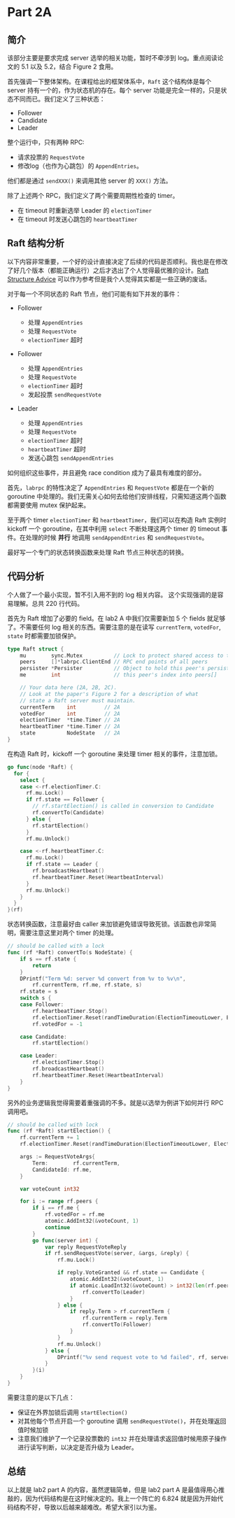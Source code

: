 # Part 2A

## 简介
该部分主要是要求完成 server 选举的相关功能，暂时不牵涉到 log。重点阅读论文的 5.1 以及 5.2，结合 Figure 2 食用。

首先强调一下整体架构。在课程给出的框架体系中，`Raft` 这个结构体是每个 server 持有一个的，作为状态机的存在。每个 server 功能是完全一样的，只是状态不同而已。我们定义了三种状态：

- Follower
- Candidate
- Leader

整个运行中，只有两种 RPC:

- 请求投票的 `RequestVote`
- 修改log（也作为心跳包）的 `AppendEntries`。

他们都是通过 `sendXXX()` 来调用其他 server 的 `XXX()` 方法。

除了上述两个 RPC，我们定义了两个需要周期性检查的 timer。
- 在 timeout 时重新选举 Leader 的 `electionTimer`
- 在 timeout 时发送心跳包的 `heartbeatTimer`

## Raft 结构分析

以下内容非常重要，一个好的设计直接决定了后续的代码是否顺利。我也是在修改了好几个版本（都能正确运行）之后才选出了个人觉得最优雅的设计。[Raft Structure Advice](https://pdos.csail.mit.edu/6.824/labs/raft-structure.txt) 可以作为参考但是我个人觉得其实都是一些正确的废话。

对于每一个不同状态的 Raft 节点，他们可能有如下并发的事件：

- Follower
  - 处理 `AppendEntries`
  - 处理 `RequestVote`
  - `electionTimer` 超时

- Follower
  - 处理 `AppendEntries`
  - 处理 `RequestVote`
  - `electionTimer` 超时
  - 发起投票 `sendRequestVote`

- Leader
  - 处理 `AppendEntries`
  - 处理 `RequestVote`
  - `electionTimer` 超时
  - `heartbeatTimer` 超时
  - 发送心跳包 `sendAppendEntries`

如何组织这些事件，并且避免 race condition 成为了最具有难度的部分。

首先，`labrpc` 的特性决定了 `AppendEntries` 和 `RequestVote` 都是在一个新的 goroutine 中处理的。我们无需关心如何去给他们安排线程，只需知道这两个函数都需要使用 mutex 保护起来。

至于两个 timer `electionTimer` 和 `heartbeatTimer`，我们可以在构造 Raft 实例时 kickoff 一个 goroutine，在其中利用 `select` 不断处理这两个 timer 的 timeout 事件。在处理的时候 **并行** 地调用 `sendAppendEntries` 和 `sendRequestVote`。

最好写一个专门的状态转换函数来处理 Raft 节点三种状态的转换。

## 代码分析

个人做了一个最小实现，暂不引入用不到的 log 相关内容。
这个实现强调的是容易理解。总共 220 行代码。

首先为 Raft 增加了必要的 field。在 lab2 A 中我们仅需要新加 5 个 fields 就足够了。不需要任何 log 相关的东西。需要注意的是在读写 `currentTerm`, `votedFor`, `state` 时都需要加锁保护。
```go
type Raft struct {
	mu        sync.Mutex          // Lock to protect shared access to this peer's state
	peers     []*labrpc.ClientEnd // RPC end points of all peers
	persister *Persister          // Object to hold this peer's persisted state
	me        int                 // this peer's index into peers[]

	// Your data here (2A, 2B, 2C).
	// Look at the paper's Figure 2 for a description of what
	// state a Raft server must maintain.
	currentTerm    int         // 2A
	votedFor       int         // 2A
	electionTimer  *time.Timer // 2A
	heartbeatTimer *time.Timer // 2A
	state          NodeState   // 2A
}
```

在构造 Raft 时，kickoff 一个 goroutine 来处理 timer 相关的事件，注意加锁。
```go
go func(node *Raft) {
  for {
    select {
    case <-rf.electionTimer.C:
      rf.mu.Lock()
      if rf.state == Follower {
        // rf.startElection() is called in conversion to Candidate
        rf.convertTo(Candidate)
      } else {
        rf.startElection()
      }
      rf.mu.Unlock()

    case <-rf.heartbeatTimer.C:
      rf.mu.Lock()
      if rf.state == Leader {
        rf.broadcastHeartbeat()
        rf.heartbeatTimer.Reset(HeartbeatInterval)
      }
      rf.mu.Unlock()
    }
  }
}(rf)
```

状态转换函数，注意最好由 caller 来加锁避免错误导致死锁。该函数也非常简明，需要注意这里对两个 timer 的处理。
```go
// should be called with a lock
func (rf *Raft) convertTo(s NodeState) {
	if s == rf.state {
		return
	}
	DPrintf("Term %d: server %d convert from %v to %v\n",
		rf.currentTerm, rf.me, rf.state, s)
	rf.state = s
	switch s {
	case Follower:
		rf.heartbeatTimer.Stop()
		rf.electionTimer.Reset(randTimeDuration(ElectionTimeoutLower, ElectionTimeoutUpper))
		rf.votedFor = -1

	case Candidate:
		rf.startElection()

	case Leader:
		rf.electionTimer.Stop()
		rf.broadcastHeartbeat()
		rf.heartbeatTimer.Reset(HeartbeatInterval)
	}
}
```

另外的业务逻辑我觉得需要着重强调的不多。就是以选举为例讲下如何并行 RPC 调用吧。
```go
// should be called with lock
func (rf *Raft) startElection() {
	rf.currentTerm += 1
	rf.electionTimer.Reset(randTimeDuration(ElectionTimeoutLower, ElectionTimeoutUpper))

	args := RequestVoteArgs{
		Term:        rf.currentTerm,
		CandidateId: rf.me,
	}

	var voteCount int32

	for i := range rf.peers {
		if i == rf.me {
			rf.votedFor = rf.me
			atomic.AddInt32(&voteCount, 1)
			continue
		}
		go func(server int) {
			var reply RequestVoteReply
			if rf.sendRequestVote(server, &args, &reply) {
				rf.mu.Lock()

				if reply.VoteGranted && rf.state == Candidate {
					atomic.AddInt32(&voteCount, 1)
					if atomic.LoadInt32(&voteCount) > int32(len(rf.peers)/2) {
						rf.convertTo(Leader)
					}
				} else {
					if reply.Term > rf.currentTerm {
						rf.currentTerm = reply.Term
						rf.convertTo(Follower)
					}
				}
				rf.mu.Unlock()
			} else {
				DPrintf("%v send request vote to %d failed", rf, server)
			}
		}(i)
	}
}
```
需要注意的是以下几点：
- 保证在外界加锁后调用 `startElection()`
- 对其他每个节点开启一个 goroutine 调用 `sendRequestVote()`，并在处理返回值时候加锁
- 注意我们维护了一个记录投票数的 `int32` 并在处理请求返回值时候用原子操作进行读写判断，以决定是否升级为 Leader。

## 总结

以上就是 lab2 part A 的内容，虽然逻辑简单，但是 lab2 part A 是最值得用心推敲的，因为代码结构是在这时候决定的。我上一个阵亡的 6.824 就是因为开始代码结构不好，导致以后越来越难改。希望大家引以为鉴。
